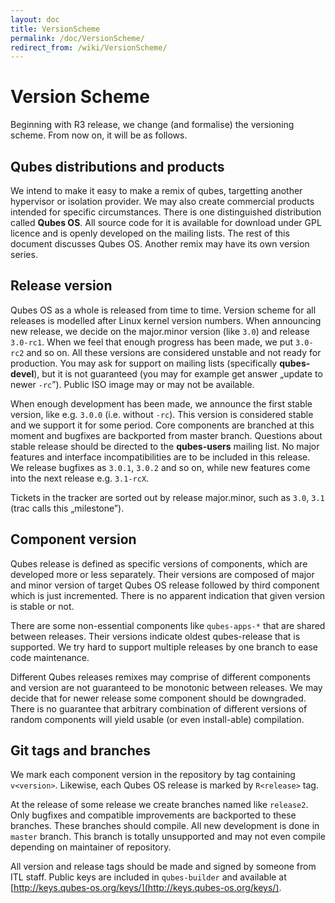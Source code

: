 ```yaml
---
layout: doc
title: VersionScheme
permalink: /doc/VersionScheme/
redirect_from: /wiki/VersionScheme/
---
```


Version Scheme
==============

Beginning with R3 release, we change (and formalise) the versioning scheme. From now on, it will be as follows.

Qubes distributions and products
--------------------------------

We intend to make it easy to make a remix of qubes, targetting another hypervisor or isolation provider. We may also create commercial products intended for specific circumstances. There is one distinguished distribution called **Qubes OS**. All source code for it is available for download under GPL licence and is openly developed on the mailing lists. The rest of this document discusses Qubes OS. Another remix may have its own version series.

Release version
---------------

Qubes OS as a whole is released from time to time. Version scheme for all releases is modelled after Linux kernel version numbers. When announcing new release, we decide on the major.minor version (like `3.0`) and release `3.0-rc1`. When we feel that enough progress has been made, we put `3.0-rc2` and so on. All these versions are considered unstable and not ready for production. You may ask for support on mailing lists (specifically **qubes-devel**), but it is not guaranteed (you may for example get answer „update to newer `-rc`”). Public ISO image may or may not be available.

When enough development has been made, we announce the first stable version, like e.g. `3.0.0` (i.e. without `-rc`). This version is considered stable and we support it for some period. Core components are branched at this moment and bugfixes are backported from master branch. Questions about stable release should be directed to the **qubes-users** mailing list. No major features and interface incompatibilities are to be included in this release. We release bugfixes as `3.0.1`, `3.0.2` and so on, while new features come into the next release e.g. `3.1-rcX`.

Tickets in the tracker are sorted out by release major.minor, such as `3.0`, `3.1` (trac calls this „milestone”).

Component version
-----------------

Qubes release is defined as specific versions of components, which are developed more or less separately. Their versions are composed of major and minor version of target Qubes OS release followed by third component which is just incremented. There is no apparent indication that given version is stable or not.

There are some non-essential components like `qubes-apps-*` that are shared between releases. Their versions indicate oldest qubes-release that is supported. We try hard to support multiple releases by one branch to ease code maintenance.

Different Qubes releases remixes may comprise of different components and version are not guaranteed to be monotonic between releases. We may decide that for newer release some component should be downgraded. There is no guarantee that arbitrary combination of different versions of random components will yield usable (or even install-able) compilation.

Git tags and branches
---------------------

We mark each component version in the repository by tag containing `v<version>`. Likewise, each Qubes OS release is marked by `R<release>` tag.

At the release of some release we create branches named like `release2`. Only bugfixes and compatible improvements are backported to these branches. These branches should compile. All new development is done in `master` branch. This branch is totally unsupported and may not even compile depending on maintainer of repository.

All version and release tags should be made and signed by someone from ITL staff. Public keys are included in `qubes-builder` and available at [http://keys.qubes-os.org/keys/](http://keys.qubes-os.org/keys/).
